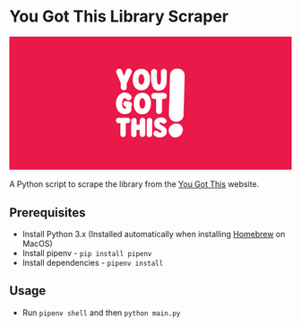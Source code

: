 # You Got This Library Scraper
![](/banner.png)

A Python script to scrape the library from the [You Got This](https://yougotthis.io/) website.

## Prerequisites

* Install Python 3.x (Installed automatically when installing [Homebrew](https://brew.sh/) on MacOS)
* Install pipenv - `pip install pipenv`
* Install dependencies - `pipenv install`

## Usage
* Run `pipenv shell` and then `python main.py`